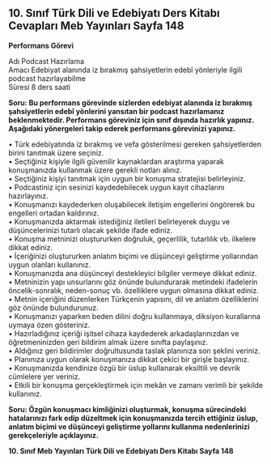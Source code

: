 ## 10. Sınıf Türk Dili ve Edebiyatı Ders Kitabı Cevapları Meb Yayınları Sayfa 148

**Performans Görevi**

Adı Podcast Hazırlama  
 Amacı Edebiyat alanında iz bırakmış şahsiyetlerin edebî yönleriyle ilgili podcast hazırlayabilme  
 Süresi 8 ders saati

**Soru: Bu performans görevinde sizlerden edebiyat alanında iz bırakmış şahsiyetlerin edebî yönlerini yansıtan bir podcast hazırlamanız beklenmektedir. Performans göreviniz için sınıf dışında hazırlık yapınız. Aşağıdaki yönergeleri takip ederek performans görevinizi yapınız.**

• Türk edebiyatında iz bırakmış ve vefa gösterilmesi gereken şahsiyetlerden birini tanıtmak üzere seçiniz.  
 • Seçtiğiniz kişiyle ilgili güvenilir kaynaklardan araştırma yaparak konuşmanızda kullanmak üzere gerekli notları alınız.  
 • Seçtiğiniz kişiyi tanıtmak için uygun bir konuşma stratejisi belirleyiniz.  
 • Podcastiniz için sesinizi kaydedebilecek uygun kayıt cihazlarını hazırlayınız.  
 • Konuşmanızı kaydederken oluşabilecek iletişim engellerini öngörerek bu engelleri ortadan kaldırınız.  
 • Konuşmanızda aktarmak istediğiniz iletileri belirleyerek duygu ve düşüncelerinizi tutarlı olacak şekilde ifade ediniz.  
 • Konuşma metninizi oluştururken doğruluk, geçerlilik, tutarlılık vb. ilkelere dikkat ediniz.  
 • İçeriğinizi oluştururken anlatım biçimi ve düşünceyi geliştirme yollarından uygun olanları kullanınız.  
 • Konuşmanızda ana düşünceyi destekleyici bilgiler vermeye dikkat ediniz.  
 • Metninizin yapı unsurlarını göz önünde bulundurarak metindeki ifadelerin öncelik-sonralık, neden-sonuç vb. özelliklere uygun olmasına dikkat ediniz.  
 • Metnin içeriğini düzenlerken Türkçenin yapısını, dil ve anlatım özelliklerini göz önünde bulundurunuz.  
 • Konuşmanızı yaparken beden dilini doğru kullanmaya, diksiyon kurallarına uymaya özen gösteriniz.  
 • Hazırladığınız içeriği işitsel cihaza kaydederek arkadaşlarınızdan ve öğretmeninizden geri bildirim almak üzere sınıfta paylaşınız.  
 • Aldığınız geri bildirimler doğrultusunda taslak planınıza son şeklini veriniz.  
 • Planınıza uygun olarak konuşmanıza dikkat çekici bir girişle başlayınız.  
 • Konuşmanızda kendinize özgü bir üslup kullanarak eksiltili ve devrik cümlelere yer veriniz.  
 • Etkili bir konuşma gerçekleştirmek için mekân ve zamanı verimli bir şekilde kullanınız.

**Soru: Özgün konuşmacı kimliğinizi oluşturmak, konuşma sürecindeki hatalarınızı fark edip düzeltmek için konuşmanızda tercih ettiğiniz üslup, anlatım biçimi ve düşünceyi geliştirme yollarını kullanma nedenlerinizi gerekçeleriyle açıklayınız.**

**10. Sınıf Meb Yayınları Türk Dili ve Edebiyatı Ders Kitabı Sayfa 148**